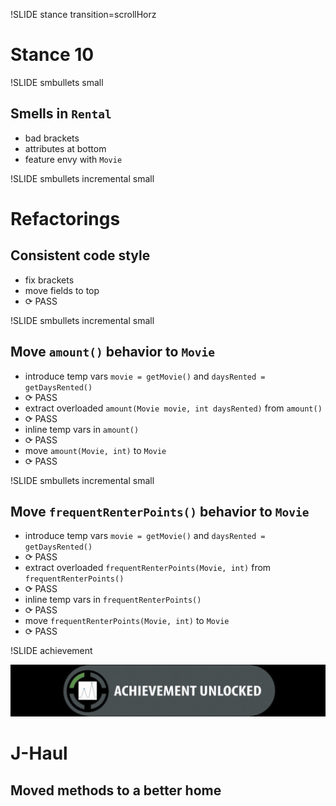 !SLIDE stance transition=scrollHorz
# Stance 10

!SLIDE smbullets small

Smells in `Rental`
------------------
* bad brackets
* attributes at bottom
* feature envy with `Movie`

!SLIDE smbullets incremental small

Refactorings
============

Consistent code style
---------------------
* fix brackets
* move fields to top
* <span class="PASS">⟳ PASS</span>

!SLIDE smbullets incremental small

Move `amount()` behavior to `Movie`
-----------------------------------
* introduce temp vars `movie = getMovie()` and `daysRented = getDaysRented()`
* <span class="PASS">⟳ PASS</span>
* extract overloaded `amount(Movie movie, int daysRented)` from `amount()`
* <span class="PASS">⟳ PASS</span>
* inline temp vars in `amount()`
* <span class="PASS">⟳ PASS</span>
* move `amount(Movie, int)` to `Movie`
* <span class="PASS">⟳ PASS</span>

!SLIDE smbullets incremental small

Move `frequentRenterPoints()` behavior to `Movie`
-------------------------------------------------
* introduce temp vars `movie = getMovie()` and `daysRented = getDaysRented()`
* <span class="PASS">⟳ PASS</span>
* extract overloaded `frequentRenterPoints(Movie, int)` from `frequentRenterPoints()`
* <span class="PASS">⟳ PASS</span>
* inline temp vars in `frequentRenterPoints()`
* <span class="PASS">⟳ PASS</span>
* move `frequentRenterPoints(Movie, int)` to `Movie`
* <span class="PASS">⟳ PASS</span>

!SLIDE achievement

![achievement unlocked](achievement_unlocked.png)
# J-Haul
## Moved methods to a better home
